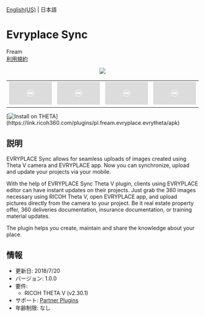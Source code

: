 [English(US)](README.md) | 日本語

# Evryplace Sync

Fream  
[利用規約](https://www.evryplace.com/terms)

<div align="center"><img src="./1.png"><table><tr><td><img src="./2.png"></td><td><img src="./3.png"></td><td><img src="./4.png"></td><td><img src="./5.png"></td></tr></table></div>

[![Install on THETA](https://assets.ricoh360.com/image/upload/v1/front/theta/install-button.svg?)](https://link.ricoh360.com/plugins/pl.fream.evryplace.evrytheta/apk)

## 説明

<div id="plugin-description">

EVRYPLACE Sync allows for seamless uploads of images created using Theta V camera and EVRYPLACE app. Now you can synchronize, upload and update your projects via your mobile.  
  
With the help of EVRYPLACE Sync Theta V plugin, clients using EVRYPLACE editor can have instant updates on their projects. Just grab the 360 images necessary using RICOH Theta V, open EVRYPLACE app, and upload pictures directly from the camera to your project. Be it real estate property offer, 360 deliveries documentation, insurance documentation, or training material updates.  
  
The plugin helps you create, maintain and share the knowledge about your place.  

</div>

## 情報

- 更新日: 2018/7/20
- バージョン: 1.0.0
- 要件:
  - RICOH THETA V (v2.30.1)
- サポート: [Partner Plugins](https://www.evryplace.com/contact)
- 年齢制限: なし

